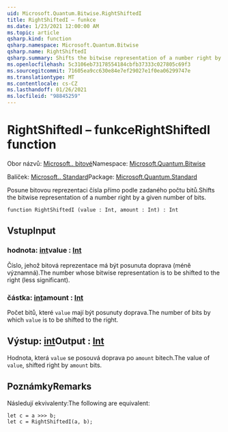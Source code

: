 ```yaml
---
uid: Microsoft.Quantum.Bitwise.RightShiftedI
title: RightShiftedI – funkce
ms.date: 1/23/2021 12:00:00 AM
ms.topic: article
qsharp.kind: function
qsharp.namespace: Microsoft.Quantum.Bitwise
qsharp.name: RightShiftedI
qsharp.summary: Shifts the bitwise representation of a number right by a given number of bits.
ms.openlocfilehash: 5c3106eb73178554184cbfb37333c027805c69f3
ms.sourcegitcommit: 71605ea9cc630e84e7ef29027e1f0ea06299747e
ms.translationtype: MT
ms.contentlocale: cs-CZ
ms.lasthandoff: 01/26/2021
ms.locfileid: "98845259"
---
```

# <a name="rightshiftedi-function"></a><span data-ttu-id="538dc-102">RightShiftedI – funkce</span><span class="sxs-lookup"><span data-stu-id="538dc-102">RightShiftedI function</span></span>

<span data-ttu-id="538dc-103">Obor názvů: [Microsoft.. bitové](xref:Microsoft.Quantum.Bitwise)</span><span class="sxs-lookup"><span data-stu-id="538dc-103">Namespace: [Microsoft.Quantum.Bitwise](xref:Microsoft.Quantum.Bitwise)</span></span>

<span data-ttu-id="538dc-104">Balíček: [Microsoft.. Standard](https://nuget.org/packages/Microsoft.Quantum.Standard)</span><span class="sxs-lookup"><span data-stu-id="538dc-104">Package: [Microsoft.Quantum.Standard](https://nuget.org/packages/Microsoft.Quantum.Standard)</span></span>


<span data-ttu-id="538dc-105">Posune bitovou reprezentaci čísla přímo podle zadaného počtu bitů.</span><span class="sxs-lookup"><span data-stu-id="538dc-105">Shifts the bitwise representation of a number right by a given number of bits.</span></span>

```qsharp
function RightShiftedI (value : Int, amount : Int) : Int
```


## <a name="input"></a><span data-ttu-id="538dc-106">Vstup</span><span class="sxs-lookup"><span data-stu-id="538dc-106">Input</span></span>

### <a name="value--int"></a><span data-ttu-id="538dc-107">hodnota: [int](xref:microsoft.quantum.lang-ref.int)</span><span class="sxs-lookup"><span data-stu-id="538dc-107">value : [Int](xref:microsoft.quantum.lang-ref.int)</span></span>

<span data-ttu-id="538dc-108">Číslo, jehož bitová reprezentace má být posunuta doprava (méně významná).</span><span class="sxs-lookup"><span data-stu-id="538dc-108">The number whose bitwise representation is to be shifted to the right (less significant).</span></span>


### <a name="amount--int"></a><span data-ttu-id="538dc-109">částka: [int](xref:microsoft.quantum.lang-ref.int)</span><span class="sxs-lookup"><span data-stu-id="538dc-109">amount : [Int](xref:microsoft.quantum.lang-ref.int)</span></span>

<span data-ttu-id="538dc-110">Počet bitů, které `value` mají být posunuty doprava.</span><span class="sxs-lookup"><span data-stu-id="538dc-110">The number of bits by which `value` is to be shifted to the right.</span></span>



## <a name="output--int"></a><span data-ttu-id="538dc-111">Výstup: [int](xref:microsoft.quantum.lang-ref.int)</span><span class="sxs-lookup"><span data-stu-id="538dc-111">Output : [Int](xref:microsoft.quantum.lang-ref.int)</span></span>

<span data-ttu-id="538dc-112">Hodnota, která `value` se posouvá doprava po `amount` bitech.</span><span class="sxs-lookup"><span data-stu-id="538dc-112">The value of `value`, shifted right by `amount` bits.</span></span>

## <a name="remarks"></a><span data-ttu-id="538dc-113">Poznámky</span><span class="sxs-lookup"><span data-stu-id="538dc-113">Remarks</span></span>

<span data-ttu-id="538dc-114">Následují ekvivalenty:</span><span class="sxs-lookup"><span data-stu-id="538dc-114">The following are equivalent:</span></span>

```qsharp
let c = a >>> b;
let c = RightShiftedI(a, b);
```